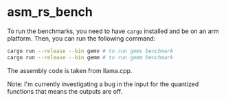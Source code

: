 # asm_rs_bench

To run the benchmarks, you need to have `cargo` installed and be on an arm platform. Then, you can run the following command:

```bash
cargo run --release --bin gemv # to run gemv benchmark
cargo run --release --bin gemm # to run gemm benchmark
```

The assembly code is taken from llama.cpp.

Note: I'm currently investigating a bug in the input for the quantized functions that means the outputs are off.
